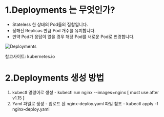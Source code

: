 # 1.Deployments 는 무엇인가?
  - Stateless 한 상태의 Pod들의 집합입니다.
  - 정해진 Replicas 만큼 Pod 개수를 유지합니다.
  - 만약 Pod가 응답이 없을 경우 해당 Pod를 새로운 Pod로 변경합니다.

![Deployments](https://d33wubrfki0l68.cloudfront.net/152c845f25df8e69dd24dd7b0836a289747e258a/4a1d2/docs/tutorials/kubernetes-basics/public/images/module_02_first_app.svg)

참고사이트: kubernetes.io

# 2.Deployments 생성 방법

  1. kubectl 명령어로 생성
    - kubectl run nginx --images=nginx [ must use after v1.15 ]
  2. Yaml 파일로 생성
    - 업로드 된 nginx-deploy.yaml 파일 참조
    - kubectl apply -f nginx-deploy.yaml
